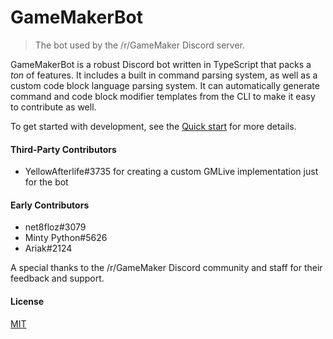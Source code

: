 # GameMakerBot
> The bot used by the /r/GameMaker Discord server.

GameMakerBot is a robust Discord bot written in TypeScript that packs a *ton* of features. It includes a built in command parsing system, as well as a custom code block language parsing system. It can automatically generate command and code block modifier templates from the CLI to make it easy to contribute as well.

To get started with development, see the [Quick start](/getting-started/quick-start) for more details.

#### Third-Party Contributors
- YellowAfterlife#3735 for creating a custom GMLive implementation just for the bot

#### Early Contributors
- net8floz#3079
- Minty Python#5626
- Ariak#2124

A special thanks to the /r/GameMaker Discord community and staff for their feedback and support.

#### License
[MIT](https://tldrlegal.com/license/mit-license)
